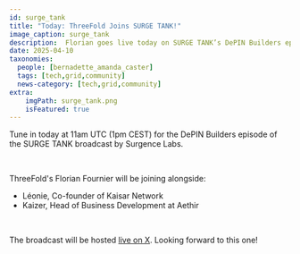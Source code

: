 ```yaml
---
id: surge_tank
title: "Today: ThreeFold Joins SURGE TANK!"
image_caption: surge_tank
description:  Florian goes live today on SURGE TANK’s DePIN Builders episode by Surgence Labs!
date: 2025-04-10
taxonomies:
  people: [bernadette_amanda_caster]
  tags: [tech,grid,community]
  news-category: [tech,grid,community]
extra:
    imgPath: surge_tank.png
    isFeatured: true
---
```


Tune in today at 11am UTC (1pm CEST) for the DePIN Builders episode of the SURGE TANK broadcast by Surgence Labs.

<br/>

ThreeFold's Florian Fournier will be joining alongside:

 - Léonie, Co-founder of Kaisar Network
 - Kaizer, Head of Business Development at Aethir

<br/>

The broadcast will be hosted [live on X](https://x.com/surgence_io/status/1910056251016302695). Looking forward to this one!

